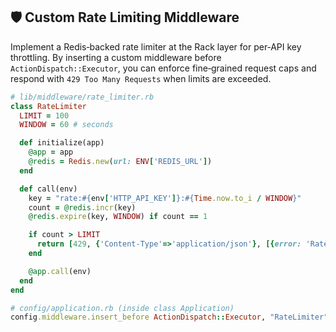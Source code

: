 ## 🛡️ Custom Rate Limiting Middleware
Implement a Redis‑backed rate limiter at the Rack layer for per‑API key throttling. By inserting a custom middleware before `ActionDispatch::Executor`, you can enforce fine‑grained request caps and respond with `429 Too Many Requests` when limits are exceeded.

```ruby
# lib/middleware/rate_limiter.rb
class RateLimiter
  LIMIT = 100
  WINDOW = 60 # seconds

  def initialize(app)
    @app = app
    @redis = Redis.new(url: ENV['REDIS_URL'])
  end

  def call(env)
    key = "rate:#{env['HTTP_API_KEY']}:#{Time.now.to_i / WINDOW}"
    count = @redis.incr(key)
    @redis.expire(key, WINDOW) if count == 1

    if count > LIMIT
      return [429, {'Content-Type'=>'application/json'}, [{error: 'Rate limit exceeded'}.to_json]]
    end

    @app.call(env)
  end
end
```

```ruby
# config/application.rb (inside class Application)
config.middleware.insert_before ActionDispatch::Executor, "RateLimiter"
```